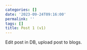 ```yaml
---
categories: []
date: '2023-09-24T09:16:00'
permalink: ''
tags: []
title: Post 1 (v1)
---
```


Edit post in DB, upload post to blogs. <br />

<br />